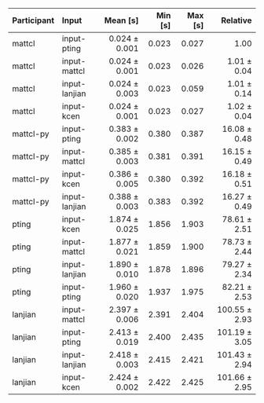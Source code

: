 | Participant | Input | Mean [s] | Min [s] | Max [s] | Relative |
|:---|:---|---:|---:|---:|---:|
| mattcl | input-pting | 0.024 ± 0.001 | 0.023 | 0.027 | 1.00 |
| mattcl | input-mattcl | 0.024 ± 0.001 | 0.023 | 0.026 | 1.01 ± 0.04 |
| mattcl | input-lanjian | 0.024 ± 0.003 | 0.023 | 0.059 | 1.01 ± 0.14 |
| mattcl | input-kcen | 0.024 ± 0.001 | 0.023 | 0.027 | 1.02 ± 0.04 |
| mattcl-py | input-pting | 0.383 ± 0.002 | 0.380 | 0.387 | 16.08 ± 0.48 |
| mattcl-py | input-mattcl | 0.385 ± 0.003 | 0.381 | 0.391 | 16.15 ± 0.49 |
| mattcl-py | input-kcen | 0.386 ± 0.005 | 0.380 | 0.392 | 16.18 ± 0.51 |
| mattcl-py | input-lanjian | 0.388 ± 0.003 | 0.383 | 0.392 | 16.27 ± 0.49 |
| pting | input-kcen | 1.874 ± 0.025 | 1.856 | 1.903 | 78.61 ± 2.51 |
| pting | input-mattcl | 1.877 ± 0.021 | 1.859 | 1.900 | 78.73 ± 2.44 |
| pting | input-lanjian | 1.890 ± 0.010 | 1.878 | 1.896 | 79.27 ± 2.34 |
| pting | input-pting | 1.960 ± 0.020 | 1.937 | 1.975 | 82.21 ± 2.53 |
| lanjian | input-mattcl | 2.397 ± 0.006 | 2.391 | 2.404 | 100.55 ± 2.93 |
| lanjian | input-pting | 2.413 ± 0.019 | 2.400 | 2.435 | 101.19 ± 3.05 |
| lanjian | input-lanjian | 2.418 ± 0.003 | 2.415 | 2.421 | 101.43 ± 2.94 |
| lanjian | input-kcen | 2.424 ± 0.002 | 2.422 | 2.425 | 101.66 ± 2.95 |
